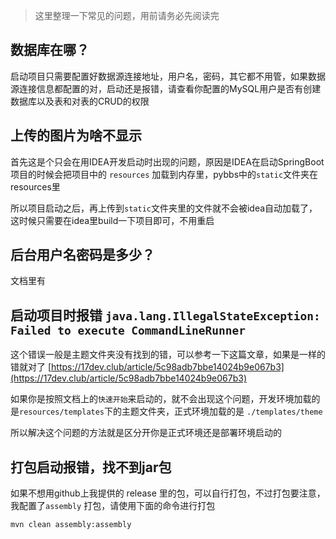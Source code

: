 > 这里整理一下常见的问题，用前请务必先阅读完

## 数据库在哪？

启动项目只需要配置好数据源连接地址，用户名，密码，其它都不用管，如果数据源连接信息都配置的对，启动还是报错，请查看你配置的MySQL用户是否有创建数据库以及表和对表的CRUD的权限

## 上传的图片为啥不显示

首先这是个只会在用IDEA开发启动时出现的问题，原因是IDEA在启动SpringBoot项目的时候会把项目中的 `resources` 加载到内存里，pybbs中的`static`文件夹在resources里

所以项目启动之后，再上传到`static`文件夹里的文件就不会被idea自动加载了，这时候只需要在idea里build一下项目即可，不用重启

## 后台用户名密码是多少？

文档里有

## 启动项目时报错 `java.lang.IllegalStateException: Failed to execute CommandLineRunner`

这个错误一般是主题文件夹没有找到的错，可以参考一下这篇文章，如果是一样的错就对了 [https://17dev.club/article/5c98adb7bbe14024b9e067b3](https://17dev.club/article/5c98adb7bbe14024b9e067b3)

如果你是按照文档上的`快速开始`来启动的，就不会出现这个问题，开发环境加载的是`resources/templates`下的主题文件夹，正式环境加载的是 `./templates/theme`

所以解决这个问题的方法就是区分开你是正式环境还是部署环境启动的

## 打包启动报错，找不到jar包

如果不想用github上我提供的 release 里的包，可以自行打包，不过打包要注意，我配置了`assembly` 打包，请使用下面的命令进行打包

`mvn clean assembly:assembly`

